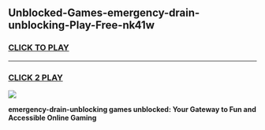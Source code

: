 
## Unblocked-Games-emergency-drain-unblocking-Play-Free-nk41w
<h3>
<a href="https://premium76.site?title=emergency-drain-unblocking&ref=23A">CLICK TO PLAY</a></h3>
<hr>

<h3>
<a href="https://premium76.site?title=emergency-drain-unblocking&ref=23A">CLICK 2 PLAY</a>
  
</h3>

<a href="https://premium76.site?title=emergency-drain-unblocking&ref=23A"><img src="https://clearcache.store/games.png"></a>


**emergency-drain-unblocking games unblocked: Your Gateway to Fun and Accessible Online Gaming**
